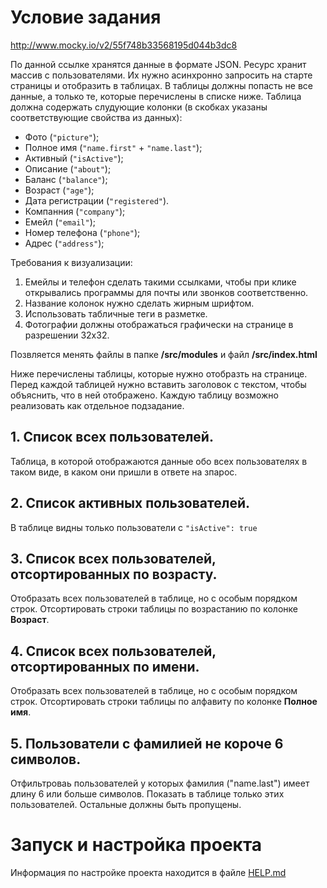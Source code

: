 # Условие задания

http://www.mocky.io/v2/55f748b33568195d044b3dc8

По данной ссылке хранятся данные в формате JSON. Ресурс хранит массив с пользователями. Их нужно асинхронно запросить на старте страницы и отобразить в таблицах. В таблицы должны попасть не все данные, а только те, которые перечислены в списке ниже. Таблица должна содержать слудующие колонки (в скобках указаны соответствующие свойства из данных):

- Фото (``"picture"``);
- Полное имя (``"name.first"`` + ``"name.last"``);
- Активный (``"isActive"``);
- Описание (``"about"``);
- Баланс (``"balance"``);
- Возраст (``"age"``);
- Дата регистрации (``"registered"``).
- Компанния (``"company"``);
- Емейл (``"email"``);
- Номер телефона (``"phone"``);
- Адрес (``"address"``);

Требования к визуализации:

1. Емейлы и телефон сделать такими ссылками, чтобы при клике открывались программы для почты или звонков соответственно.
2. Название колонок нужно сделать жирным шрифтом.
3. Использовать табличные теги в разметке.
4. Фотографии должны отображаться графически на странице в разрешении 32х32.

Позвляется менять файлы в папке **/src/modules** и файл **/src/index.html**

Ниже перечислены таблицы, которые нужно отобразть на странице. Перед каждой таблицей нужно вставить заголовок с текстом, чтобы объяснить, что в ней отображено. Каждую таблицу возможно реализовать как отдельное подзадание.

## 1. Список всех пользователей.
Таблица, в которой отображаются данные обо всех пользователях в таком виде, в каком они пришли в ответе на зпарос.

## 2. Список активных пользователей.
В таблице видны только пользователи с ``"isActive": true``

## 3. Список всех пользователей, отсортированных по возрасту.
Отобразать всех пользователей в таблице, но с особым порядком строк. Отсортировать строки таблицы по возрастанию по колонке **Возраст**. 

## 4. Список всех пользователей, отсортированных по имени.
Отобразать всех пользователей в таблице, но с особым порядком строк. Отсортировать строки таблицы по алфавиту по колонке **Полное имя**. 

## 5. Пользователи с фамилией не короче 6 символов.
Отфильтроваь пользователей у которых фамилия ("name.last") имеет длину 6 или больше символов. Показать в таблице только этих пользователей. Остальные должны быть пропущены.

# Запуск и настройка проекта
Информация по настройке проекта находится в файле [HELP.md](https://github.com/fabrikaodua/frontend-ajax-table/blob/master/HELP.md)